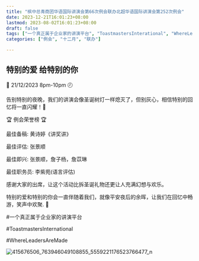 ```yaml
---
title: "槟中总青商团华语国际讲演会第66次例会联办北超华语国际讲演会第252次例会"
date: 2023-12-21T16:01:23+08:00
lastmod: 2023-08-02T16:01:23+08:00
draft: false
tags: ["一个真正属于企业家的讲演平台", "ToastmastersInterational", "WhereLeadersAreMade", "黄诗婷", "张景顺 ", "詹子杨", "詹苡琳", “李紫苑”]
categories: ["例会", "十二月", "联办"]

---
```

 
## 特别的爱 给特别的你

📅 21/12/2023 8pm-10pm 🕗

告别特别的夜晚，我们的讲演会像圣诞树灯一样熄灭了，但别灰心，相信特别的回忆将一直闪耀！🌟

🏆 例会荣誉榜 🏆

最佳备稿: 黄诗婷《讲奖讲》 

最佳评估: 张景顺 

最佳即兴: 张景顺，詹子杨，詹苡琳

最佳职务员: 李紫苑(语言评估) 

感谢大家的出席，让这个活动比拆圣诞礼物还更让人充满幻想与欢乐。

特别的爱和特别的你会一直伴随着我们，就像平安夜后的余晖，让我们在回忆中畅游，笑声中欢聚. 🤩

#一个真正属于企业家的讲演平台

#ToastmastersInternational

#WhereLeadersAreMade

![415676506_763946049108855_5559221176523766477_n](https://github.com/Weipin5013/tmc/assets/40177121/1ea2ea9a-cc59-437c-879a-e6fd383fe181)

